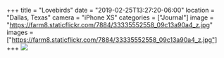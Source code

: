 +++
title = "Lovebirds"
date = "2019-02-25T13:27:20-06:00"
location = "Dallas, Texas"
camera = "iPhone XS"
categories = ["Journal"]
image = "https://farm8.staticflickr.com/7884/33335552558_09c13a90a4_z.jpg"
images = ["https://farm8.staticflickr.com/7884/33335552558_09c13a90a4_z.jpg"]
+++
![](https://live.staticflickr.com/7884/33335552558_45c94ffd89_o.jpg)
<!--more-->
